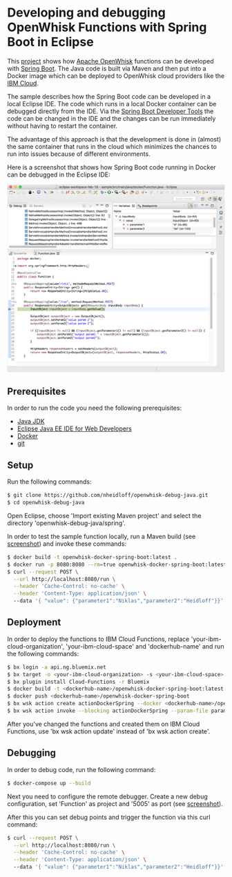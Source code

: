 # Developing and debugging OpenWhisk Functions with Spring Boot in Eclipse

This [project](https://github.com/nheidloff/openwhisk-debug-java) shows how [Apache OpenWhisk](http://openwhisk.org/) functions can be developed with [Spring Boot](https://projects.spring.io/spring-boot/). The Java code is built via Maven and then put into a Docker image which can be deployed to OpenWhisk cloud providers like the [IBM Cloud](https://bluemix.net).

The sample describes how the Spring Boot code can be developed in a local Eclipse IDE. The code which runs in a local Docker container can be debugged directly from the IDE. Via the [Spring Boot Developer Tools](https://docs.spring.io/spring-boot/docs/current/reference/html/using-boot-devtools.html) the code can be changed in the IDE and the changes can be run immediately without having to restart the container.

The advantage of this approach is that the development is done in (almost) the same container that runs in the cloud which minimizes the chances to run into issues because of different environments.

Here is a screenshot that shows how Spring Boot code running in Docker can be debugged in the Eclipse IDE:

![alt text](screenshots/debugger.png "Debugging")


## Prerequisites

In order to run the code you need the following prerequisites:

* [Java JDK](http://www.oracle.com/technetwork/java/javase/downloads/index.html)
* [Eclipse Java EE IDE for Web Developers](https://www.eclipse.org/downloads/packages/eclipse-ide-java-ee-developers/oxygen3rc2)
* [Docker](https://docs.docker.com/engine/installation/)
* [git](https://git-scm.com/downloads)


## Setup

Run the following commands:

```sh
$ git clone https://github.com/nheidloff/openwhisk-debug-java.git
$ cd openwhisk-debug-java
```

Open Eclipse, choose 'Import existing Maven project' and select the directory 'openwhisk-debug-java/spring'.

In order to test the sample function locally, run a Maven build (see [screenshot](screenshots/config-maven.png)) and invoke these commands:

```sh
$ docker build -t openwhisk-docker-spring-boot:latest .
$ docker run -p 8080:8080 --rm=true openwhisk-docker-spring-boot:latest
$ curl --request POST \
  --url http://localhost:8080/run \
  --header 'Cache-Control: no-cache' \
  --header 'Content-Type: application/json' \  
  --data '{ "value": {"parameter1":"Niklas","parameter2":"Heidloff"}}'
```


## Deployment

In order to deploy the functions to IBM Cloud Functions, replace 'your-ibm-cloud-organization', 'your-ibm-cloud-space' and 'dockerhub-name' and run the following commands:

```sh
$ bx login -a api.ng.bluemix.net
$ bx target -o <your-ibm-cloud-organization> -s <your-ibm-cloud-space>
$ bx plugin install Cloud-Functions -r Bluemix
$ docker build -t <dockerhub-name>/openwhisk-docker-spring-boot:latest .
$ docker push <dockerhub-name>/openwhisk-docker-spring-boot
$ bx wsk action create actionDockerSpring --docker <dockerhub-name>/openwhisk-docker-spring-boot:latest
$ bx wsk action invoke --blocking actionDockerSpring --param-file parameters.json
```

After you've changed the functions and created them on IBM Cloud Functions, use 'bx wsk action update' instead of 'bx wsk action create'.


## Debugging

In order to debug code, run the following command:

```sh
$ docker-compose up --build
```

Next you need to configure the remote debugger. Create a new debug configuration, set 'Function' as project and '5005' as port (see [screenshot](screenshots/config-debugger.png)).

After this you can set debug points and trigger the function via this curl command:

```sh
$ curl --request POST \
  --url http://localhost:8080/run \
  --header 'Cache-Control: no-cache' \
  --header 'Content-Type: application/json' \  
  --data '{ "value": {"parameter1":"Niklas","parameter2":"Heidloff"}}'
```